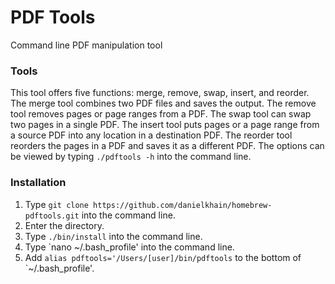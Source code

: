 # PDF Tools
Command line PDF manipulation tool

### Tools
This tool offers five functions: merge, remove, swap, insert, and reorder. The merge tool combines two PDF files and saves the output. The remove tool removes pages or page ranges from a PDF. The swap tool can swap two pages in a single PDF. The insert tool puts pages or a page range from a source PDF into any location in a destination PDF. The reorder tool reorders the pages in a PDF and saves it as a different PDF. The options can be viewed by typing `./pdftools -h` into the command line.

### Installation
1. Type `git clone https://github.com/danielkhain/homebrew-pdftools.git` into the command line.
2. Enter the directory.
3. Type `./bin/install` into the command line.
4. Type `nano ~/.bash_profile' into the command line.
5. Add `alias pdftools='/Users/[user]/bin/pdftools` to the bottom of `~/.bash_profile'.
